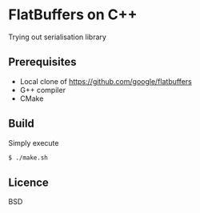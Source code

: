 # FlatBuffers on C++

Trying out serialisation library 

## Prerequisites

- Local clone of https://github.com/google/flatbuffers
- G++ compiler 
- CMake

## Build

Simply execute

```bash
$ ./make.sh
```

## Licence

BSD
